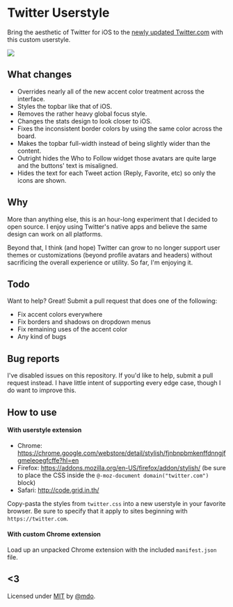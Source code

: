 # Twitter Userstyle

Bring the aesthetic of Twitter for iOS to the [newly updated Twitter.com](https://twitter.com/twitter/status/422840296175443968) with this custom userstyle.

![](https://f.cloud.github.com/assets/98681/1937508/b8618f62-7f26-11e3-8a87-f8c8373d61c3.png)


## What changes

* Overrides nearly all of the new accent color treatment across the interface.
* Styles the topbar like that of iOS.
* Removes the rather heavy global focus style.
* Changes the stats design to look closer to iOS.
* Fixes the inconsistent border colors by using the same color across the board.
* Makes the topbar full-width instead of being slightly wider than the content.
* Outright hides the Who to Follow widget those avatars are quite large and the buttons' text is misaligned.
* Hides the text for each Tweet action (Reply, Favorite, etc) so only the icons are shown.


## Why

More than anything else, this is an hour-long experiment that I decided to open source. I enjoy using Twitter's native apps and believe the same design can work on all platforms.

Beyond that, I think (and hope) Twitter can grow to no longer support user themes or customizations (beyond profile avatars and headers) without sacrificing the overall experience or utility. So far, I'm enjoying it.


## Todo

Want to help? Great! Submit a pull request that does one of the following:

* Fix accent colors everywhere
* Fix borders and shadows on dropdown menus
* Fix remaining uses of the accent color
* Any kind of bugs


## Bug reports

I've disabled issues on this repository. If you'd like to help, submit a pull request instead. I have little intent of supporting every edge case, though I do want to improve this.


## How to use

#### With userstyle extension

* Chrome: https://chrome.google.com/webstore/detail/stylish/fjnbnpbmkenffdnngjfgmeleoegfcffe?hl=en
* Firefox: https://addons.mozilla.org/en-US/firefox/addon/stylish/ (be sure to place the CSS inside the `@-moz-document domain("twitter.com")` block)
* Safari: http://code.grid.in.th/

Copy-pasta the styles from `twitter.css` into a new userstyle in your favorite browser. Be sure to specify that it apply to sites beginning with `https://twitter.com`.

#### With custom Chrome extension

Load up an unpacked Chrome extension with the included `manifest.json` file.


## <3

Licensed under [MIT](LICENSE) by [@mdo](https://twitter.com/mdo).
